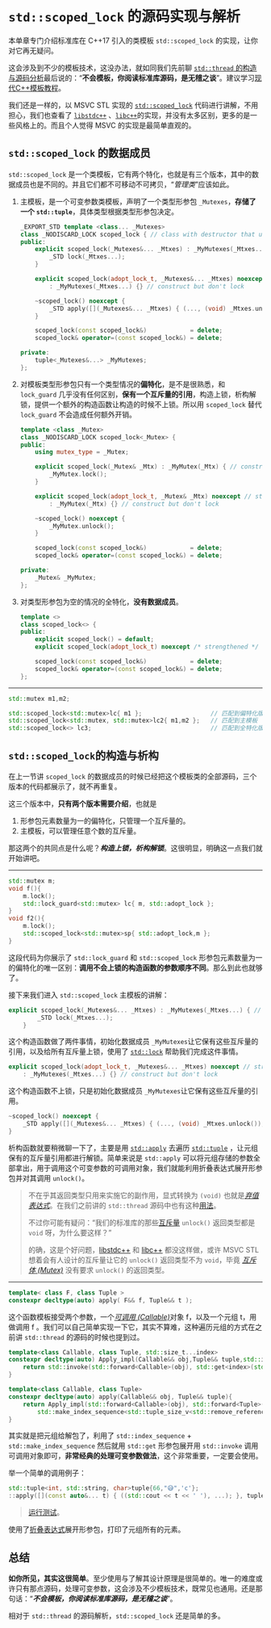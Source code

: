 # `std::scoped_lock` 的源码实现与解析

本单章专门介绍标准库在 C++17 引入的类模板 `std::scoped_lock` 的实现，让你对它再无疑问。

这会涉及到不少的模板技术，这没办法，就如同我们先前聊 [`std::thread` 的构造与源码分析](01thread的构造与源码解析.md)最后说的：“**不会模板，你阅读标准库源码，是无稽之谈**”。建议学习[现代C++模板教程](https://mq-b.github.io/Modern-Cpp-templates-tutorial/)。

我们还是一样的，以 MSVC STL 实现的 [`std::scoped_lock`](https://github.com/microsoft/STL/blob/8e2d724cc1072b4052b14d8c5f81a830b8f1d8cb/stl/inc/mutex#L476-L528) 代码进行讲解，不用担心，我们也查看了 [`libstdc++`](https://github.com/gcc-mirror/gcc/blob/7a01cc711f33530436712a5bfd18f8457a68ea1f/libstdc%2B%2B-v3/include/std/mutex#L743-L802) 、[`libc++`](https://github.com/llvm/llvm-project/blob/7ac7d418ac2b16fd44789dcf48e2b5d73de3e715/libcxx/include/mutex#L424-L488)的实现，并没有太多区别，更多的是一些风格上的。而且个人觉得 MSVC 的实现是最简单直观的。

## `std::scoped_lock` 的数据成员

`std::scoped_lock` 是一个类模板，它有两个特化，也就是有三个版本，其中的数据成员也是不同的。并且它们都不可移动不可拷贝，“*管理类*”应该如此。

1. 主模板，是一个可变参数类模板，声明了一个类型形参包 `_Mutexes`，**存储了一个 `std::tuple`**，具体类型根据类型形参包决定。

   ```cpp
   _EXPORT_STD template <class... _Mutexes>
   class _NODISCARD_LOCK scoped_lock { // class with destructor that unlocks mutexes
   public:
       explicit scoped_lock(_Mutexes&... _Mtxes) : _MyMutexes(_Mtxes...) { // construct and lock
           _STD lock(_Mtxes...);
       }
   
       explicit scoped_lock(adopt_lock_t, _Mutexes&... _Mtxes) noexcept // strengthened
           : _MyMutexes(_Mtxes...) {} // construct but don't lock
   
       ~scoped_lock() noexcept {
           _STD apply([](_Mutexes&... _Mtxes) { (..., (void) _Mtxes.unlock()); }, _MyMutexes);
       }
   
       scoped_lock(const scoped_lock&)            = delete;
       scoped_lock& operator=(const scoped_lock&) = delete;
   
   private:
       tuple<_Mutexes&...> _MyMutexes;
   };
   ```

2. 对模板类型形参包只有一个类型情况的**偏特化**，是不是很熟悉，和 `lock_guard` 几乎没有任何区别，**保有一个互斥量的引用**，构造上锁，析构解锁，提供一个额外的构造函数让构造的时候不上锁。所以用 `scoped_lock` 替代 `lock_guard` 不会造成任何额外开销。

   ```cpp
   template <class _Mutex>
   class _NODISCARD_LOCK scoped_lock<_Mutex> {
   public:
       using mutex_type = _Mutex;
   
       explicit scoped_lock(_Mutex& _Mtx) : _MyMutex(_Mtx) { // construct and lock
           _MyMutex.lock();
       }
   
       explicit scoped_lock(adopt_lock_t, _Mutex& _Mtx) noexcept // strengthened
           : _MyMutex(_Mtx) {} // construct but don't lock
   
       ~scoped_lock() noexcept {
           _MyMutex.unlock();
       }
   
       scoped_lock(const scoped_lock&)            = delete;
       scoped_lock& operator=(const scoped_lock&) = delete;
   
   private:
       _Mutex& _MyMutex;
   };
   ```

3. 对类型形参包为空的情况的全特化，**没有数据成员**。

   ```cpp
   template <>
   class scoped_lock<> {
   public:
       explicit scoped_lock() = default;
       explicit scoped_lock(adopt_lock_t) noexcept /* strengthened */ {}
   
       scoped_lock(const scoped_lock&)            = delete;
       scoped_lock& operator=(const scoped_lock&) = delete;
   };
   ```

---

```cpp
std::mutex m1,m2;

std::scoped_lock<std::mutex>lc{ m1 };                   // 匹配到偏特化版本  保有一个 std::mutex&
std::scoped_lock<std::mutex, std::mutex>lc2{ m1,m2 };   // 匹配到主模板     保有一个 std::tuple<std::mutex&,std::mutex&>
std::scoped_lock<> lc3;                                 // 匹配到全特化版本  空
```

## `std::scoped_lock`的构造与析构

在上一节讲 `scoped_lock` 的数据成员的时候已经把这个模板类的全部源码，三个版本的代码都展示了，就不再重复。

这三个版本中，**只有两个版本需要介绍**，也就是

1. 形参包元素数量为一的偏特化，只管理一个互斥量的。
2. 主模板，可以管理任意个数的互斥量。

那这两个的共同点是什么呢？***构造上锁，析构解锁***。这很明显，明确这一点我们就开始讲吧。

---

```cpp
std::mutex m;
void f(){
    m.lock();
    std::lock_guard<std::mutex> lc{ m, std::adopt_lock };
}
void f2(){
    m.lock();
    std::scoped_lock<std::mutex>sp{ std::adopt_lock,m };
}
```

这段代码为你展示了 `std::lock_guard` 和 `std::scoped_lock` 形参包元素数量为一的偏特化的唯一区别：**调用不会上锁的构造函数的参数顺序不同**。那么到此也就够了。

接下来我们进入 `std::scoped_lock`  主模板的讲解：

```cpp
explicit scoped_lock(_Mutexes&... _Mtxes) : _MyMutexes(_Mtxes...) { // construct and lock
        _STD lock(_Mtxes...);
    }
```

这个构造函数做了两件事情，初始化数据成员 `_MyMutexes`让它保有这些互斥量的引用，以及给所有互斥量上锁，使用了 [`std::lock`](https://zh.cppreference.com/w/cpp/thread/lock) 帮助我们完成这件事情。

```cpp
explicit scoped_lock(adopt_lock_t, _Mutexes&... _Mtxes) noexcept // strengthened
    : _MyMutexes(_Mtxes...) {} // construct but don't lock
```

这个构造函数不上锁，只是初始化数据成员 `_MyMutexes`让它保有这些互斥量的引用。

```cpp
~scoped_lock() noexcept {
    _STD apply([](_Mutexes&... _Mtxes) { (..., (void) _Mtxes.unlock()); }, _MyMutexes);
}
```

析构函数就要稍微聊一下了，主要是用 [`std::apply`](https://zh.cppreference.com/w/cpp/utility/apply) 去遍历 [`std::tuple`](https://zh.cppreference.com/w/cpp/utility/tuple) ，让元组保有的互斥量引用都进行解锁。简单来说是 `std::apply` 可以将元组存储的参数全部拿出，用于调用这个可变参数的可调用对象，我们就能利用折叠表达式展开形参包并对其调用 `unlock()`。

> 不在乎其返回类型只用来实施它的副作用，显式转换为 `(void)` 也就是[*弃值表达式*](https://zh.cppreference.com/w/cpp/language/expressions#.E5.BC.83.E5.80.BC.E8.A1.A8.E8.BE.BE.E5.BC.8F)。在我们之前讲的 `std::thread` 源码中也有这种[用法](https://github.com/microsoft/STL/blob/8e2d724cc1072b4052b14d8c5f81a830b8f1d8cb/stl/inc/thread#L82)。
>
> 不过你可能有疑问：“我们的标准库的那些[互斥量](https://zh.cppreference.com/w/cpp/thread#.E4.BA.92.E6.96.A5) `unlock()` 返回类型都是 `void` 呀，为什么要这样？”
>
> 的确，这是个好问题，[libstdc++](https://github.com/gcc-mirror/gcc/blob/7a01cc711f33530436712a5bfd18f8457a68ea1f/libstdc%2B%2B-v3/include/std/mutex#L757-L758) 和 [libc++](https://github.com/llvm/llvm-project/blob/7ac7d418ac2b16fd44789dcf48e2b5d73de3e715/libcxx/include/mutex#L472-L475) 都没这样做，或许 MSVC STL 想着会有人设计的互斥量让它的 `unlock()` 返回类型不为 `void`，毕竟 [*互斥体* *(Mutex)*](https://zh.cppreference.com/w/cpp/named_req/Mutex) 没有要求 `unlock()` 的返回类型。

---

```cpp
template< class F, class Tuple >
constexpr decltype(auto) apply( F&& f, Tuple&& t );
```

这个函数模板接受两个参数，一个[*可调用* *(Callable)*](https://zh.cppreference.com/w/cpp/named_req/Callable)对象 f，以及一个元组 t，用做调用 f 。我们可以自己简单实现一下它，其实不算难，这种遍历元组的方式在之前讲 `std::thread` 的源码的时候也提到过。

```cpp
template<class Callable, class Tuple, std::size_t...index>
constexpr decltype(auto) Apply_impl(Callable&& obj,Tuple&& tuple,std::index_sequence<index...>){
    return std::invoke(std::forward<Callable>(obj), std::get<index>(std::forward<Tuple>(tuple))...);
}

template<class Callable, class Tuple>
constexpr decltype(auto) apply(Callable&& obj, Tuple&& tuple){
    return Apply_impl(std::forward<Callable>(obj), std::forward<Tuple>(tuple),
        std::make_index_sequence<std::tuple_size_v<std::remove_reference_t<Tuple>>>{});
}
```

其实就是把元组给解包了，利用了 `std::index_sequence` + `std::make_index_sequence` 然后就用 `std::get` 形参包展开用 `std::invoke` 调用可调用对象即可，**非常经典的处理可变参数做法**，这个非常重要，一定要会使用。

举一个简单的调用例子：

```cpp
std::tuple<int, std::string, char>tuple{66,"😅",'c'};
::apply([](const auto&... t) { ((std::cout << t << ' '), ...); }, tuple);
```

> [运行测试](https://godbolt.org/z/n4aKo4xbr)。

使用了[折叠表达式](https://zh.cppreference.com/w/cpp/language/fold)展开形参包，打印了元组所有的元素。

## 总结

**如你所见，其实这很简单**。至少使用与了解其设计原理是很简单的。唯一的难度或许只有那点源码，处理可变参数，这会涉及不少模板技术，既常见也通用。还是那句话：“***不会模板，你阅读标准库源码，是无稽之谈***”。

相对于 `std::thread` 的源码解析，`std::scoped_lock` 还是简单的多。
